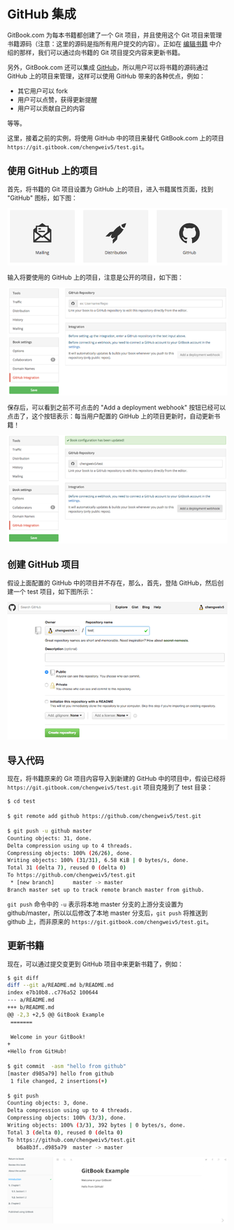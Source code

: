 # GitHub 集成

GitBook.com 为每本书籍都创建了一个 Git 项目，并且使用这个 Git 项目来管理书籍源码（注意：这里的源码是指所有用户提交的内容）。正如在 [编辑书籍](/edit.html) 中介绍的那样，我们可以通过向书籍的 Git 项目提交内容来更新书籍。

另外，GitBook.com 还可以集成 [GitHub](https://github.com)，所以用户可以将书籍的源码通过 GitHub 上的项目来管理，这样可以使用 GitHub 带来的各种优点，例如：

- 其它用户可以 fork
- 用户可以点赞，获得更新提醒
- 用户可以贡献自己的内容

等等。

这里，接着之前的实例，将使用 GitHub 中的项目来替代 GitBook.com 上的项目 `https://git.gitbook.com/chengweiv5/test.git`。

## 使用 GitHub 上的项目

首先，将书籍的 Git 项目设置为 GitHub 上的项目，进入书籍属性页面，找到 "GitHub" 图标，如下图：

![book github](../../assets/gitbook.com/book-property-github.png)

输入将要使用的 GitHub 上的项目，注意是公开的项目，如下图：

![new github tree](../../assets/gitbook.com/github.png)

保存后，可以看到之前不可点击的 "Add a deployment webhook" 按钮已经可以点击了，这个按钮表示：每当用户配置的 GitHub 上的项目更新时，自动更新书籍！

![github webhook](../../assets/gitbook.com/github-webhook.png)

## 创建 GitHub 项目

假设上面配置的 GitHub 中的项目并不存在，那么，首先，登陆 GitHub，然后创建一个 test 项目，如下图所示：

![create github project](../../assets/gitbook.com/github-new-project.png)

## 导入代码

现在，将书籍原来的 Git 项目内容导入到新建的 GitHub 中的项目中，假设已经将 `https://git.gitbook.com/chengweiv5/test.git` 项目克隆到了 test 目录：

```bash
$ cd test

$ git remote add github https://github.com/chengweiv5/test.git

$ git push -u github master
Counting objects: 31, done.
Delta compression using up to 4 threads.
Compressing objects: 100% (26/26), done.
Writing objects: 100% (31/31), 6.58 KiB | 0 bytes/s, done.
Total 31 (delta 7), reused 0 (delta 0)
To https://github.com/chengweiv5/test.git
 * [new branch]      master -> master
Branch master set up to track remote branch master from github.
```

`git push` 命令中的 `-u` 表示将本地 master 分支的上游分支设置为 github/master，所以以后修改了本地 master 分支后，`git push` 将推送到 github 上，而非原来的 `https://git.gitbook.com/chengweiv5/test.git`。

## 更新书籍

现在，可以通过提交变更到 GitHub 项目中来更新书籍了，例如：

```bash
$ git diff
diff --git a/README.md b/README.md
index e7b10b8..c776a52 100644
--- a/README.md
+++ b/README.md
@@ -2,3 +2,5 @@ GitBook Example
 =======
 
 Welcome in your GitBook!
+
+Hello from GitHub!

$ git commit  -asm "hello from github"
[master d985a79] hello from github
 1 file changed, 2 insertions(+)

$ git push
Counting objects: 3, done.
Delta compression using up to 4 threads.
Compressing objects: 100% (3/3), done.
Writing objects: 100% (3/3), 392 bytes | 0 bytes/s, done.
Total 3 (delta 0), reused 0 (delta 0)
To https://github.com/chengweiv5/test.git
   b6a8b3f..d985a79  master -> master
```

![hello from github](../../assets/gitbook.com/updated-from-github.png)
